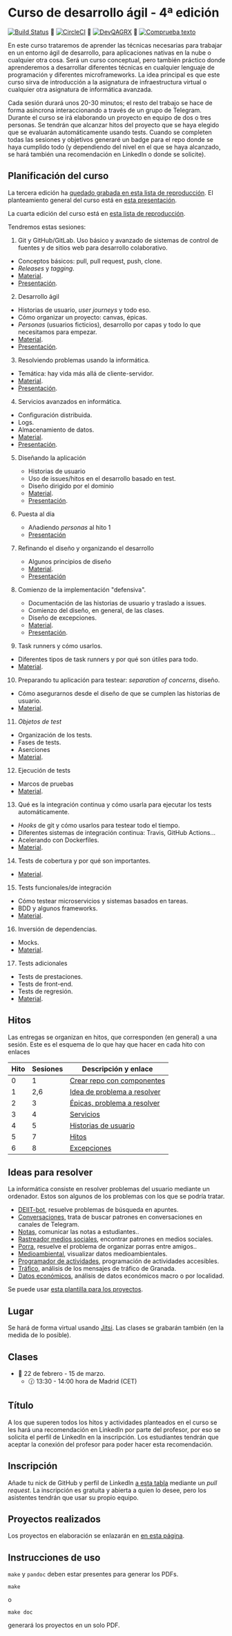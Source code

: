 # Curso de desarrollo ágil - 4ª edición

[![Build Status](https://travis-ci.com/JJ/curso-tdd.svg?branch=master)](https://travis-ci.com/JJ/curso-tdd)
💟
[![CircleCI](https://circleci.com/gh/JJ/curso-tdd/tree/master.svg?style=svg)](https://circleci.com/gh/JJ/curso-tdd/tree/master)
💟
[![DevQAGRX](https://img.shields.io/badge/DevQAGRX-blueviolet?style=for-the-badge&logo=Git)](https://github.com/JJ/curso-tdd)
💟
[![Comprueba texto](https://github.com/JJ/curso-tdd/actions/workflows/check-readme.yml/badge.svg)](https://github.com/JJ/curso-tdd/actions/workflows/check-readme.yml)

En este curso trataremos de aprender las técnicas necesarias para
trabajar en un entorno ágil de desarrollo, para aplicaciones nativas en la
nube o cualquier otra cosa. Será un curso conceptual, pero también
práctico donde aprenderemos a desarrollar diferentes técnicas en
cualquier lenguaje de programación y diferentes microframeworks. La
idea principal es que este curso sirva de introducción a la asignatura
de infraestructura virtual o cualquier otra asignatura de informática
avanzada.

Cada sesión durará unos 20-30 minutos; el resto del trabajo se hace de
forma asíncrona interaccionando a través de un grupo de
Telegram. Durante el curso se irá elaborando un proyecto en
equipo de dos o tres personas. Se tendrán que alcanzar hitos del
proyecto que se haya elegido que se evaluarán automáticamente usando
tests. Cuando se completen todas las sesiones y objetivos
generaré un badge para el repo donde se haya cumplido todo (y
dependiendo del nivel en el que se haya alcanzado, se hará también una
recomendación en LinkedIn o donde se solicite).


## Planificación del curso

La tercera edición ha [quedado grabada en esta lista de
reproducción](https://www.youtube.com/playlist?list=PLsYEfmwhBQdKVFqzk9VzujTuyiNOKIy2x). El
planteamiento general del curso está en [esta
presentación](/curso-tdd/preso/).

La cuarta edición del curso está en [esta lista de
reproducción](https://www.youtube.com/playlist?list=PLsYEfmwhBQdJJsCTshZw8Ae67lU48wkaA).

Tendremos
estas sesiones:

1. Git y GitHub/GitLab. Uso básico y avanzado de sistemas de control de fuentes y de sitios web para desarrollo colaborativo.
  * Conceptos básicos: pull, pull request, push, clone.
  * *Releases* y *tagging*.
  * [Material](temas/git.md).
  * [Presentación](preso/git).

2. Desarrollo ágil
  * Historias de usuario, *user journeys* y todo eso.
  * Cómo organizar un proyecto: canvas, épicas.
  * *Personas* (usuarios ficticios), desarrollo por capas y todo lo
    que necesitamos para empezar.
  * [Material](temas/ágil.md).
  * [Presentación](preso/ágil.html).

3. Resolviendo problemas usando la informática.
  * Temática: hay vida más allá de cliente-servidor.
  * [Material](temas/aplicaciones.md).
  * [Presentación](preso/aplicaciones.md).

4. Servicios avanzados en informática.
  * Configuración distribuida.
  * Logs.
  * Almacenamiento de datos.
  * [Material](temas/servicios.md).
  * [Presentación](preso/servicios.html).

5. Diseñando la aplicación
   * Historias de usuario
   * Uso de issues/hitos en el desarrollo basado en test.
   * Diseño dirigido por el dominio
   * [Material](temas/diseño.md).
   * [Presentación](preso/diseño.html).

6. Puesta al día
   * Añadiendo *personas* al hito 1
   * [Presentación](preso/checkpoint.html)

7. Refinando el diseño y organizando el desarrollo
   * Algunos principios de diseño
   * [Material](temas/organizando.md).
   * [Presentación](temas/organizando.html)

8. Comienzo de la implementación "defensiva".
    * Documentación de las historias de usuario y traslado a issues.
    * Comienzo del diseño, en general, de las clases.
    * Diseño de excepciones.
    * [Material](temas/a-programar.md).
    * [Presentación](preso/a-programar.html).

9. Task runners y cómo usarlos.
  * Diferentes tipos de task runners y por qué son útiles para todo.
  * [Material](temas/gestores-tareas.md).

10. Preparando tu aplicación para testear: *separation of concerns*, diseño.
  * Cómo asegurarnos desde el diseño de que se cumplen las historias de usuario.
  * [Material](temas/hacia-tests-unitarios.md).

11. *Objetos de test*
  * Organización de los tests.
  * Fases de tests.
  * Aserciones
  * [Material](temas/tests-unitarios-organización.md).

12. Ejecución de tests
  * Marcos de pruebas
  * [Material](temas/tests-unitarios.md).

13. Qué es la integración continua y cómo usarla para ejecutar los tests automáticamente.
  * *Hooks* de git y cómo usarlos para testear todo el tiempo.
  * Diferentes sistemas de integración continua: Travis, GitHub
    Actions...
  * Acelerando con Dockerfiles.
  * [Material](temas/CI.md).

14. Tests de cobertura y por qué son importantes.
  * [Material](temas/cobertura.md).

15. Tests funcionales/de integración
  * Cómo testear microservicios y sistemas basados en tareas.
  * BDD y algunos frameworks.
  * [Material](temas/integración.md).

16. Inversión de dependencias.
  * Mocks.
  * [Material](temas/inversión.md).

17. Tests adicionales
  * Tests de prestaciones.
  * Tests de front-end.
  * Tests de regresión.
  * [Material](temas/qa.md).


## Hitos

Las entregas se organizan en hitos, que corresponden (en general) a
una sesión. Este es el esquema de lo que hay que hacer en cada hito
con enlaces

| Hito | Sesiones | Descripción y enlace |
|------|------------|----------------------|
|  0   | 1          | [Crear repo con componentes](https://jj.github.io/curso-tdd/temas/git#Actividad)|
|  1   | 2,6        | [Idea de problema a resolver](https://jj.github.io/curso-tdd/temas/ágil#Actividad)|
|  2   | 3          | [Épicas, problema a resolver](https://jj.github.io/curso-tdd/temas/aplicaciones#Actividad)|
|  3   | 4          | [Servicios](https://jj.github.io/curso-tdd/temas/servicios#Actividad)|
|  4   | 5          | [Historias de usuario](https://jj.github.io/curso-tdd/temas/diseño#Actividad)|
|  5   | 7          | [Hitos](https://jj.github.io/curso-tdd/temas/organizando#Actividad)|
|  6   | 8          | [Excepciones](https://jj.github.io/curso-tdd/temas/a-programar#Actividad)|

## Ideas para resolver

La informática consiste en resolver problemas del usuario mediante un
ordenador. Estos son algunos de los problemas con los que se podría tratar.

* [DEIIT-bot](problemas/deiit-bot.md), resuelve problemas de búsqueda
  en apuntes.
* [Conversaciones](problemas/conversaciones.md), trata de buscar
  patrones en conversaciones en canales de Telegram.
* [Notas](problemas/notas.md), comunicar las notas a estudiantes..
* [Rastreador medios sociales](problemas/rastreador-social-media.md),
  encontrar patrones en medios sociales.
* [Porra](problemas/porra.md), resuelve el problema de organizar
  porras entre amigos..
* [Medioambiental](problemas/medioambiental.md), visualizar datos medioambientales.
* [Programador de actividades](problemas/programador-actividades.md),
  programación de actividades accesibles.
* [Tráfico](problemas/tráfico.md), análisis de los mensajes de tráfico
  de Granada.
* [Datos económicos](problemas/económicos.md), análisis de datos económicos macro o por localidad.

Se puede
usar
[esta plantilla para los proyectos](https://github.com/JJ/curso-qa-template).

## Lugar

Se hará de forma virtual usando [Jitsi](https://meet.jit.si). Las
clases se grabarán también (en la medida de lo posible).

## Clases

- 📅 22 de febrero - 15 de marzo.
  - 🕜 13:30 - 14:00 hora de Madrid (CET)

## Título

A los que superen todos los hitos y actividades planteados en el curso
se les hará una recomendación en LinkedIn por parte del profesor, por
eso se solicita el perfil de LinkedIn en la inscripción. Los
estudiantes tendrán que aceptar la conexión del profesor para poder
hacer esta recomendación.

## Inscripción

Añade tu nick de GitHub y perfil de LinkedIn [a esta
tabla](asistentes.md) mediante un *pull request*. La inscripción es
gratuita y abierta a quien lo desee, pero los asistentes tendrán que
usar su propio equipo.

## Proyectos realizados

Los proyectos en elaboración se enlazarán en [en esta página](proyectos).


## Instrucciones de uso

`make` y `pandoc` deben estar presentes para generar los PDFs.

    make

o

	make doc

generará los proyectos en un solo PDF.
